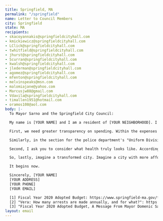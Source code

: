 ```yaml
---
title: Springfield, MA
permalink: "/springfield"
name: Letter to Council Members
city: Springfield
state: MA
recipients:
- skacoyannakis@springfieldcityhall.com
- kmickiewicz@springfieldcityhall.com
- LClick@springfieldcityhall.com
- twhitfield@springfieldcityhall.com
- jhurst@springfieldcityhall.com
- Scurran@springfieldcityhall.com
- kwalsh@springfieldcityhall.com
- jlederman@springfieldcityhall.com
- agomez@springfieldcityhall.com
- mfenton@springfieldcityhall.com
- melvinspeaks@msn.com
- malomiajane@yahoo.com
- Marcusjw88@gmail.com
- Vdavila@springfieldcityhall.com
- timallen1951@hotmail.com
- oramos108@aol.com
body: |-
  To Mayor Sarno and the Springfield City Council:

  My name is [YOUR NAME] and I am a resident of [YOUR NEIGHBORHOOD]. I am writing to ask that the Springfield City Council redirect funding away from the police to support more proactive forms of wellness for the community.

  First, we need greater transparency on spending. Within the expenses of the housing code department in the FY20 budget, "homeless services" receives $130,402 [1] and is described in only slightly more detail as "homeless outreach services". To whom are you reaching out? Whom benefits? Do any of the funds subsidize housing? If not, how much more would be needed to do so? In short, is any of this money being used to actively identify the causes of homelessness and mitigate them?

  Similarly, in the section for the police department's "Uniform Divisions", which is bolstered by an exhaustive list of "highlights" (and which is slated to receive, in contrast to the budget for "homeless services", over $29 million in FY20) one such duty is to "perform preventive and high-visibility patrols around identified crime hot spots" [1]. Amidst the pages and pages of numbers and duties, I find neither success rates nor specific actions for such patrols.

  Second, I ask you to consider what health truly looks like. According to the Vera Institute of Justice, almost 15% of the arrests made in the U.S. annually are for "drug abuse" [2]—where, in the dense yet unspecific lists of police department "highlights" is the duty to help those who abuse drugs by aiding them in recovery, so that they are less likely to continue such abuse (an act, I should add, that is not inherently dangerous to the public, unlike rape, which only constitutes 0.22% of arrests annually [2])?

  So, lastly, imagine a transformed city. Imagine a city with more affordable housing, shelter availability, tailored addiction treatment, after-school programs, and job acquisition assistance. It could be Springfield, a city that, in your words, emphasizes "public education, public safety, healthy neighborhoods, and community services", at least as is outlined in your note upon releasing the city's FY20 budget [3].

  It begins now.

  Sincerely, [YOUR NAME]
  [YOUR ADDRESS]
  [YOUR PHONE]
  [YOUR EMAIL]

  [1] Fiscal Year 2020 Adopted Budget: https://www.springfield-ma.gov/finance/fileadmin/budget/2020/Springfield_FY20_Adopted_Budget-compressed.pdf
  [2] "Vera: How many arrests are made annually, and for what?": https://arresttrends.vera.org/arrests
  [3] "Fiscal Year 2020 Adopted Budget, A Message From Mayor Domenic Sarno": https://www.springfield-ma.gov/finance/index.php?id=omb#:~:text=Fiscal%20Year%202020%20Adopted%20Budget&text=To%20the%20beloved%20citizens%20of,over%20the%20FY19%20Adopted%20Budget.
layout: email
---
```

